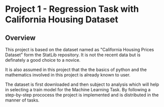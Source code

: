 # Project 1 - Regression Task with California Housing Dataset
## Overview

This project is based on the dataset named as "California Housing Prices Dataset" form the StatLib repository. It is not the recent data but is definately a good choice to a novice. 

It is also assumed in this project that the the basics of python and the mathematics involved in this project is already known to user.

The dataset is first downloaded and then subject to analysis which will help in selecting a train model for the Machine Learning Task. By following a step-by-step prococess the project is implemented and is distributed in the manner of tasks. 